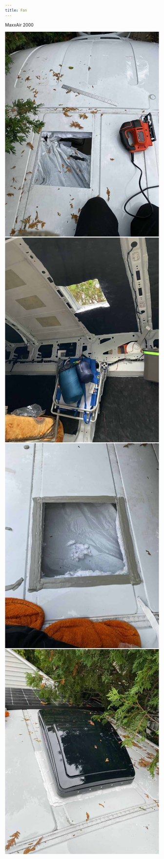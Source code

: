 ```yaml
---
title: Fan
---
```


MaxxAir 2000

<div class="row">
  <div class="col">
    <img src="/public/vanbuild/6.0.jpg" />
  </div>
  <div class="col">
    <img src="/public/vanbuild/6.1.jpg" />
  </div>
  <div class="col">
    <img src="/public/vanbuild/6.2.jpg" />
  </div>
  <div class="col">
    <img src="/public/vanbuild/6.3.jpg" />
  </div>
</div>
